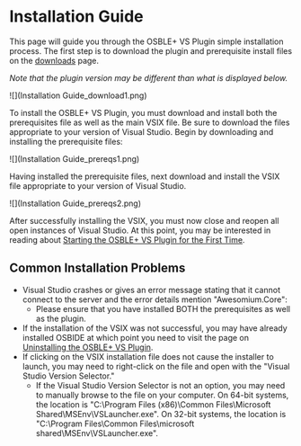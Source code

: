 # Installation Guide
This page will guide you through the OSBLE+ VS Plugin simple installation process.  The first step is to download the plugin and prerequisite install files on the [downloads](https://osble.codeplex.com/releases) page.

_Note that the plugin version may be different than what is displayed below._

![](Installation Guide_download1.png)

To install the OSBLE+ VS Plugin, you must download and install both the prerequisites file as well as the main VSIX file.  Be sure to download the files appropriate to your version of Visual Studio.  Begin by downloading and installing the prerequisite files:

![](Installation Guide_prereqs1.png)

Having installed the prerequisite files, next download and install the VSIX file appropriate to your version of Visual Studio.

![](Installation Guide_prereqs2.png)

After successfully installing the VSIX, you must now close and reopen all open instances of Visual Studio.  At this point, you may be interested in reading about [Starting the OSBLE+ VS Plugin for the First Time](Starting-the-OSBLE+-VS-Plugin-for-the-First-Time).

## Common Installation Problems
* Visual Studio crashes or gives an error message stating that it cannot connect to the server and the error details mention "Awesomium.Core": 
	* Please ensure that you have installed BOTH the prerequisites as well as the plugin. 
* If the installation of the VSIX was not successful, you may have already installed OSBIDE at which point you need to visit the page on [Uninstalling the OSBLE+ VS Plugin](Uninstalling-the-OSBLE+-VS-Plugin).  
* If clicking on the VSIX installation file does not cause the installer to launch, you may need to right-click on the file and open with the "Visual Studio Version Selector."  
	* If the Visual Studio Version Selector is not an option, you may need to manually browse to the file on your computer.  On 64-bit systems, the location is "C:\Program Files (x86)\Common Files\Microsoft Shared\MSEnv\VSLauncher.exe".  On 32-bit systems, the location is "C:\Program Files\Common Files\microsoft shared\MSEnv\VSLauncher.exe".  